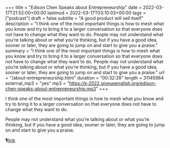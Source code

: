 +++
title = "Edison Chen Speaks about Entrepreneurship"
date = 2022-03-17T21:52:00+00:00
lastmod = 2022-03-17T03:10:03+00:00
tags = ["podcast"]
draft = false
subtitle = "A good product will sell itself"
description = "I think one of the most important things is  how to mesh what you know and try to bring it to a larger conversation so that everyone does not have to change what they want to do. People may not understand what you’re talking about or what you’re thinking, but if you have a good idea, sooner or later, they are going to jump on and start to give you a praise."
summary = "I think one of the most important things is  how to mesh what you know and try to bring it to a larger conversation so that everyone does not have to change what they want to do. People may not understand what you’re talking about or what you’re thinking, but if you have a good idea, sooner or later, they are going to jump on and start to give you a praise."
url = "/about-entrepreneurship.html"
duration = "00:32:26"
length = 31145984
external_mp3 = "yes"
mp3 = "https://k-2022.giveupenglish.org/edison-chen-speaks-about-entrepreneurship.mp3"
+++

I think one of the most important things is  how to mesh what you know and try to bring it to a larger conversation so that everyone does not have to change what they want to do.

People may not understand what you’re talking about or what you’re thinking, but if you have a good idea, sooner or later, they are going to jump on and start to give you a praise.

🎙[link](https://k-2022.giveupenglish.org/edison-chen-speaks-about-entrepreneurship.mp3)